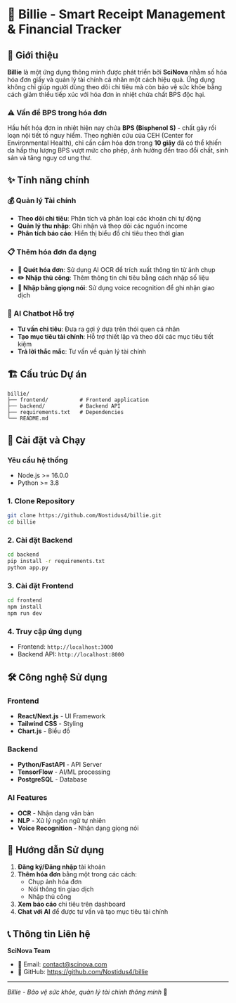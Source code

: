 # 📱 Billie - Smart Receipt Management & Financial Tracker

## 🌟 Giới thiệu

**Billie** là một ứng dụng thông minh được phát triển bởi **SciNova** nhằm số hóa hóa đơn giấy và quản lý tài chính cá nhân một cách hiệu quả. Ứng dụng không chỉ giúp người dùng theo dõi chi tiêu mà còn bảo vệ sức khỏe bằng cách giảm thiểu tiếp xúc với hóa đơn in nhiệt chứa chất BPS độc hại.

### ⚠️ Vấn đề BPS trong hóa đơn

Hầu hết hóa đơn in nhiệt hiện nay chứa **BPS (Bisphenol S)** - chất gây rối loạn nội tiết tố nguy hiểm. Theo nghiên cứu của CEH (Center for Environmental Health), chỉ cần cầm hóa đơn trong **10 giây** đã có thể khiến da hấp thụ lượng BPS vượt mức cho phép, ảnh hưởng đến trao đổi chất, sinh sản và tăng nguy cơ ung thư.

## ✨ Tính năng chính

### 💰 Quản lý Tài chính
- **Theo dõi chi tiêu**: Phân tích và phân loại các khoản chi tự động
- **Quản lý thu nhập**: Ghi nhận và theo dõi các nguồn income
- **Phân tích báo cáo**: Hiển thị biểu đồ chi tiêu theo thời gian

### 📋 Thêm hóa đơn đa dạng
- **📱 Quét hóa đơn**: Sử dụng AI OCR để trích xuất thông tin từ ảnh chụp
- **✏️ Nhập thủ công**: Thêm thông tin chi tiêu bằng cách nhập số liệu
- **🎤 Nhập bằng giọng nói**: Sử dụng voice recognition để ghi nhận giao dịch

### 🤖 AI Chatbot Hỗ trợ
- **Tư vấn chi tiêu**: Đưa ra gợi ý dựa trên thói quen cá nhân
- **Tạo mục tiêu tài chính**: Hỗ trợ thiết lập và theo dõi các mục tiêu tiết kiệm
- **Trả lời thắc mắc**: Tư vấn về quản lý tài chính

## 🏗️ Cấu trúc Dự án

```
billie/
├── frontend/          # Frontend application
├── backend/           # Backend API
├── requirements.txt   # Dependencies
└── README.md
```

## 🚀 Cài đặt và Chạy

### Yêu cầu hệ thống
- Node.js >= 16.0.0
- Python >= 3.8

### 1. Clone Repository
```bash
git clone https://github.com/Nostidus4/billie.git
cd billie
```

### 2. Cài đặt Backend
```bash
cd backend
pip install -r requirements.txt
python app.py
```

### 3. Cài đặt Frontend
```bash
cd frontend
npm install
npm run dev
```

### 4. Truy cập ứng dụng
- Frontend: `http://localhost:3000`
- Backend API: `http://localhost:8000`

## 🛠️ Công nghệ Sử dụng

### Frontend
- **React/Next.js** - UI Framework
- **Tailwind CSS** - Styling
- **Chart.js** - Biểu đồ

### Backend
- **Python/FastAPI** - API Server
- **TensorFlow** - AI/ML processing
- **PostgreSQL** - Database

### AI Features
- **OCR** - Nhận dạng văn bản
- **NLP** - Xử lý ngôn ngữ tự nhiên
- **Voice Recognition** - Nhận dạng giọng nói

## 📱 Hướng dẫn Sử dụng

1. **Đăng ký/Đăng nhập** tài khoản
2. **Thêm hóa đơn** bằng một trong các cách:
   - Chụp ảnh hóa đơn
   - Nói thông tin giao dịch
   - Nhập thủ công
3. **Xem báo cáo** chi tiêu trên dashboard
4. **Chat với AI** để được tư vấn và tạo mục tiêu tài chính

## 📞 Thông tin Liên hệ

**SciNova Team**
- 📧 Email: contact@scinova.com
- 📱 GitHub: https://github.com/Nostidus4/billie

---

*Billie - Bảo vệ sức khỏe, quản lý tài chính thông minh* 💚
